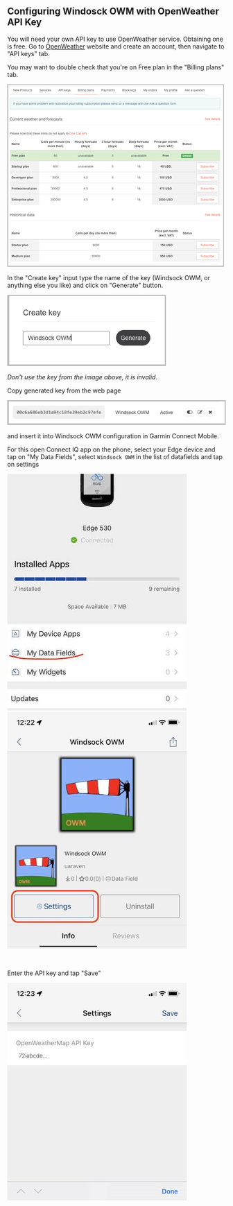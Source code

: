 ## Configuring Windosck OWM with OpenWeather API Key

You will need your own API key to use OpenWeather service. Obtaining one is free. Go to [OpenWeather](https://home.openweathermap.org/api_keys) website and create an account, then navigate to "API keys" tab.


You may want to double check that you're on Free plan in the "Billing plans" tab.

![](owm_billing_plans.png)


In the "Create key" input type the name of the key (Windsock OWM, or anything else you like) and click on "Generate" button.

![](owm_create_key.png)

_Don't use the key from the image above, it is invalid_.

Copy generated key from the web page

![](owm_generated_key.png)

 and insert it into Windsock OWM configuration in Garmin Connect Mobile.

For this open Connect IQ app on the phone, select your Edge device and tap on "My Data Fields", select `Windsock OWM` in the list of datafields and tap on settings

![](connect_iq_main.jpg) ![](connect_iq_store.jpg)

<br>

Enter the API key and tap "Save"

![](settings_edit.jpg)

